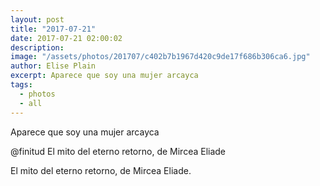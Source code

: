 ```yaml
---
layout: post
title: "2017-07-21"
date: 2017-07-21 02:00:02
description: 
image: "/assets/photos/201707/c402b7b1967d420c9de17f686b306ca6.jpg"
author: Elise Plain
excerpt: Aparece que soy una mujer arcayca
tags: 
  - photos
  - all
---
```


Aparece que soy una mujer arcayca
<p></p>
<p>@finitud El mito del eterno retorno, de Mircea Eliade</p><p>El mito del eterno retorno, de Mircea Eliade.</p>